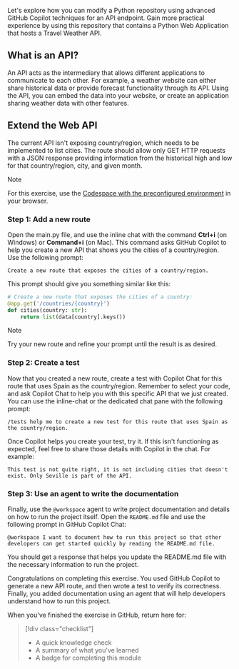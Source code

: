 Let's explore how you can modify a Python repository using advanced GitHub Copilot techniques for an API endpoint. Gain more practical experience by using this repository that contains a Python Web Application that hosts a Travel Weather API.

## What is an API?

An API acts as the intermediary that allows different applications to communicate to each other. For example, a weather website can either share historical data or provide forecast functionality through its API. Using the API, you can embed the data into your website, or create an application sharing weather data with other features.

## Extend the Web API

The current API isn't exposing country/region, which needs to be implemented to list cities. The route should allow only GET HTTP requests with a JSON response providing information from the historical high and low for that country/region, city, and given month.

>[!Note]
> For this exercise, use the [Codespace with the preconfigured environment](https://codespaces.new/MicrosoftDocs/mslearn-advanced-copilot?azure-portal=true) in your browser.

### Step 1: Add a new route

Open the main.py file, and use the inline chat with the command **Ctrl+i** (on Windows) or **Command+i** (on Mac). This command asks GitHub Copilot to help you create a new API that shows you the cities of a country/region. Use the following prompt:

```text
Create a new route that exposes the cities of a country/region.
```

This prompt should give you something similar like this:

```python
# Create a new route that exposes the cities of a country:
@app.get('/countries/{country}')
def cities(country: str):
    return list(data[country].keys())

```

>[!Note]
> Try your new route and refine your prompt until the result is as desired.

### Step 2: Create a test

Now that you created a new route, create a test with Copilot Chat for this route that uses Spain as the country/region. Remember to select your code, and ask Copilot Chat to help you with this specific API that we just created. You can use the inline-chat or the dedicated chat pane with the following prompt:

```text
/tests help me to create a new test for this route that uses Spain as the country/region.
```

Once Copilot helps you create your test, try it. If this isn't functioning as expected, feel free to share those details with Copilot in the chat. For example:

```text
This test is not quite right, it is not including cities that doesn't exist. Only Seville is part of the API.
```

### Step 3: Use an agent to write the documentation

Finally, use the `@workspace` agent to write project documentation and details on how to run the project itself. Open the `README.md` file and use the following prompt in GitHub Copilot Chat:

```text
@workspace I want to document how to run this project so that other developers can get started quickly by reading the README.md file.
```

You should get a response that helps you update the README.md file with the necessary information to run the project.

Congratulations on completing this exercise. You used GitHub Copilot to generate a new API route, and then wrote a test to verify its correctness. Finally, you added documentation using an agent that will help developers understand how to run this project.

When you've finished the exercise in GitHub, return here for:
> [!div class="checklist"]
> * A quick knowledge check
> * A summary of what you've learned
> * A badge for completing this module

